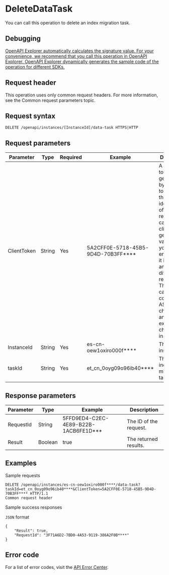 # DeleteDataTask

You can call this operation to delete an index migration task.

## Debugging

[OpenAPI Explorer automatically calculates the signature value. For your convenience, we recommend that you call this operation in OpenAPI Explorer. OpenAPI Explorer dynamically generates the sample code of the operation for different SDKs.](https://api.aliyun.com/#product=elasticsearch&api=DeleteDataTask&type=ROA&version=2017-06-13)

## Request header

This operation uses only common request headers. For more information, see the Common request parameters topic.

## Request syntax

```
DELETE /openapi/instances/[InstanceId]/data-task HTTPS|HTTP
```

## Request parameters

|Parameter|Type|Required|Example|Description|
|---------|----|--------|-------|-----------|
|ClientToken|String|Yes|5A2CFF0E-5718-45B5-9D4D-70B3FF\*\*\*\*|A unique token generated by the client to guarantee the idempotency of the request. You can use the client to generate the value, but you must ensure that it is unique among different requests. The token can only contain ASCII characters and cannot exceed 64 characters in length. |
|InstanceId|String|Yes|es-cn-oew1oxiro000f\*\*\*\*|The ID of the instance. |
|taskId|String|Yes|et\_cn\_0oyg09o96ib40\*\*\*\*|The ID of the index migration task. |

## Response parameters

|Parameter|Type|Example|Description|
|---------|----|-------|-----------|
|RequestId|String|5FFD9ED4-C2EC-4E89-B22B-1ACB6FE1D\*\*\*|The ID of the request. |
|Result|Boolean|true|The returned results. |

## Examples

Sample requests

```
DELETE /openapi/instances/es-cn-oew1oxiro000f****/data-task? taskId=et_cn_0oyg09o96ib40****&ClientToken=5A2CFF0E-5718-45B5-9D4D-70B3FF**** HTTP/1.1
Common request header
```

Sample success responses

`JSON` format

```
{
    "Result": true,
    "RequestId": "3F71A6D2-7BD0-4A53-9119-386A2F0B****"
}
```

## Error code

For a list of error codes, visit the [API Error Center](https://error-center.alibabacloud.com/status/product/elasticsearch).

